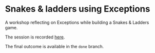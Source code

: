 # Snakes & ladders using Exceptions

A workshop reflecting on Exceptions while building a Snakes & Ladders game.

The session is recorded [here](https://github.com/codex-academy/ExceptionalSnakesAndLadders/tree/done).

The final outcome is available in the `done` branch.